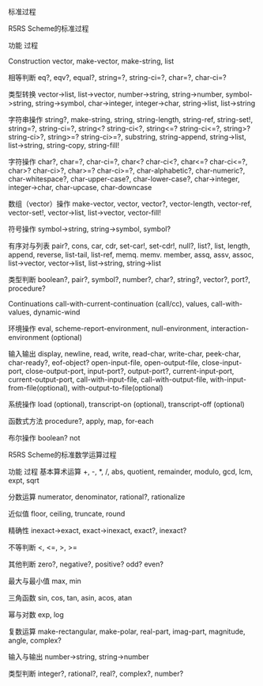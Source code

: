 标准过程

R5RS Scheme的标准过程

功能    过程

Construction	vector, make-vector, make-string, list

相等判断	eq?, eqv?, equal?, string=?, string-ci=?, char=?, char-ci=?

类型转换	vector->list, list->vector, number->string, string->number, symbol->string, string->symbol, char->integer, integer->char, string->list, list->string

字符串操作	string?, make-string, string, string-length, string-ref, string-set!, string=?, string-ci=?, string<? string-ci<?, string<=? string-ci<=?, string>? string-ci>?, string>=? string-ci>=?, substring, string-append, string->list, list->string, string-copy, string-fill!

字符操作	char?, char=?, char-ci=?, char<? char-ci<?, char<=? char-ci<=?, char>? char-ci>?, char>=? char-ci>=?, char-alphabetic?, char-numeric?, char-whitespace?, char-upper-case?, char-lower-case?, char->integer, integer->char, char-upcase, char-downcase

数组（vector）操作	make-vector, vector, vector?, vector-length, vector-ref, vector-set!, vector->list, list->vector, vector-fill!

符号操作	symbol->string, string->symbol, symbol?

有序对与列表	pair?, cons, car, cdr, set-car!, set-cdr!, null?, list?, list, length, append, reverse, list-tail, list-ref, memq. memv. member, assq, assv, assoc, list->vector, vector->list, list->string, string->list

类型判断	boolean?, pair?, symbol?, number?, char?, string?, vector?, port?, procedure?

Continuations	call-with-current-continuation (call/cc), values, call-with-values, dynamic-wind

环境操作	eval, scheme-report-environment, null-environment, interaction-environment (optional)

输入输出	display, newline, read, write, read-char, write-char, peek-char, char-ready?, eof-object? open-input-file, open-output-file, close-input-port, close-output-port, input-port?, output-port?, current-input-port, current-output-port, call-with-input-file, call-with-output-file, with-input-from-file(optional), with-output-to-file(optional)

系统操作	load (optional), transcript-on (optional), transcript-off (optional)

函数式方法	procedure?, apply, map, for-each

布尔操作	boolean? not



R5RS Scheme的标准数学运算过程

功能	过程
基本算术运算	+, -, *, /, abs, quotient, remainder, modulo, gcd, lcm, expt, sqrt 

分数运算	numerator, denominator, rational?, rationalize

近似值	floor, ceiling, truncate, round

精确性	inexact->exact, exact->inexact, exact?, inexact?

不等判断	<, <=, >, >=

其他判断	zero?, negative?, positive? odd? even?

最大与最小值	max, min

三角函数	sin, cos, tan, asin, acos, atan

幂与对数	exp, log

复数运算	make-rectangular, make-polar, real-part, imag-part, magnitude, angle, complex?

输入与输出	number->string, string->number 

类型判断	integer?, rational?, real?, complex?, number?

